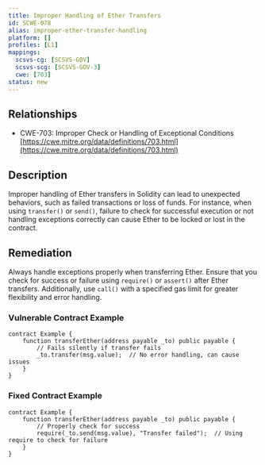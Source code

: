 ```yaml
---
title: Improper Handling of Ether Transfers
id: SCWE-078
alias: improper-ether-transfer-handling
platform: []
profiles: [L1]
mappings:
  scsvs-cg: [SCSVS-GOV]
  scsvs-scg: [SCSVS-GOV-3]
  cwe: [703]
status: new
---
```


## Relationships  
- CWE-703: Improper Check or Handling of Exceptional Conditions  
  [https://cwe.mitre.org/data/definitions/703.html](https://cwe.mitre.org/data/definitions/703.html)  

## Description
Improper handling of Ether transfers in Solidity can lead to unexpected behaviors, such as failed transactions or loss of funds. For instance, when using `transfer()` or `send()`, failure to check for successful execution or not handling exceptions correctly can cause Ether to be locked or lost in the contract.

## Remediation
Always handle exceptions properly when transferring Ether. Ensure that you check for success or failure using `require()` or `assert()` after Ether transfers. Additionally, use `call()` with a specified gas limit for greater flexibility and error handling.

### Vulnerable Contract Example
```solidity
contract Example {
    function transferEther(address payable _to) public payable {
        // Fails silently if transfer fails
        _to.transfer(msg.value);  // No error handling, can cause issues
    }
}
```
### Fixed Contract Example
```solidity
contract Example {
    function transferEther(address payable _to) public payable {
        // Properly check for success
        require(_to.send(msg.value), "Transfer failed");  // Using require to check for failure
    }
}
```